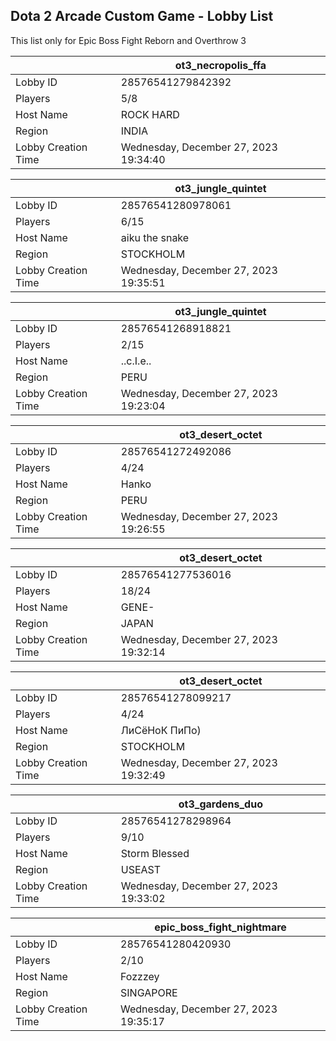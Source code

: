 ## Dota 2 Arcade Custom Game - Lobby List

This list only for Epic Boss Fight Reborn and Overthrow 3

|  | ot3_necropolis_ffa |
| ------ | ------ |
| Lobby ID | 28576541279842392 |
| Players | 5/8 |
| Host Name | ROCK HARD |
| Region | INDIA |
| Lobby Creation Time | Wednesday, December 27, 2023 19:34:40 |


|  | ot3_jungle_quintet |
| ------ | ------ |
| Lobby ID | 28576541280978061 |
| Players | 6/15 |
| Host Name | aiku the snake |
| Region | STOCKHOLM |
| Lobby Creation Time | Wednesday, December 27, 2023 19:35:51 |


|  | ot3_jungle_quintet |
| ------ | ------ |
| Lobby ID | 28576541268918821 |
| Players | 2/15 |
| Host Name | ..c.I.e.. |
| Region | PERU |
| Lobby Creation Time | Wednesday, December 27, 2023 19:23:04 |


|  | ot3_desert_octet |
| ------ | ------ |
| Lobby ID | 28576541272492086 |
| Players | 4/24 |
| Host Name | Hanko |
| Region | PERU |
| Lobby Creation Time | Wednesday, December 27, 2023 19:26:55 |


|  | ot3_desert_octet |
| ------ | ------ |
| Lobby ID | 28576541277536016 |
| Players | 18/24 |
| Host Name | GENE- |
| Region | JAPAN |
| Lobby Creation Time | Wednesday, December 27, 2023 19:32:14 |


|  | ot3_desert_octet |
| ------ | ------ |
| Lobby ID | 28576541278099217 |
| Players | 4/24 |
| Host Name | ЛиСёНоК ПиПо) |
| Region | STOCKHOLM |
| Lobby Creation Time | Wednesday, December 27, 2023 19:32:49 |


|  | ot3_gardens_duo |
| ------ | ------ |
| Lobby ID | 28576541278298964 |
| Players | 9/10 |
| Host Name | Storm Blessed |
| Region | USEAST |
| Lobby Creation Time | Wednesday, December 27, 2023 19:33:02 |


|  | epic_boss_fight_nightmare |
| ------ | ------ |
| Lobby ID | 28576541280420930 |
| Players | 2/10 |
| Host Name | Fozzzey |
| Region | SINGAPORE |
| Lobby Creation Time | Wednesday, December 27, 2023 19:35:17 |


